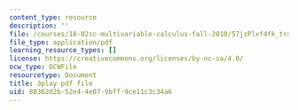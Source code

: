 ```yaml
---
content_type: resource
description: ''
file: /courses/18-02sc-multivariable-calculus-fall-2010/57jzPlxf4fk_transcript.pdf
file_type: application/pdf
learning_resource_types: []
license: https://creativecommons.org/licenses/by-nc-sa/4.0/
ocw_type: OCWFile
resourcetype: Document
title: 3play pdf file
uid: 88362d2b-52e4-4e07-9bff-9ce11c3c34a6
---
```

